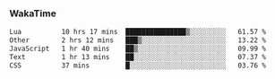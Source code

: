 ### WakaTime

<!--START_SECTION:waka-->

```txt
Lua          10 hrs 17 mins  ███████████████▒░░░░░░░░░   61.57 %
Other        2 hrs 12 mins   ███▒░░░░░░░░░░░░░░░░░░░░░   13.22 %
JavaScript   1 hr 40 mins    ██▒░░░░░░░░░░░░░░░░░░░░░░   09.99 %
Text         1 hr 13 mins    ██░░░░░░░░░░░░░░░░░░░░░░░   07.37 %
CSS          37 mins         █░░░░░░░░░░░░░░░░░░░░░░░░   03.76 %
```

<!--END_SECTION:waka-->
